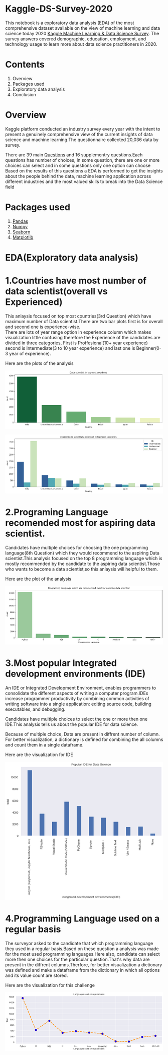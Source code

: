 # Kaggle-DS-Survey-2020
This notebook is a exploratory data analysis (EDA) of the most comprehensive dataset available on the view of machine learning and data science today 2020 [Kaggle Machine Learning & Data Science Survey](https://www.kaggle.com/c/kaggle-survey-2020/data). The survey answers covered demographic, education, employment, and technology usage to learn more about data science practitioners in 2020.
  
  
 # Contents 
  1. Overview
  2. Packages used
  3. Exploratory data analysis
  4. Conclusion
 
 
 # Overview 
 
  Kaggle platform conducted an industry survey every year with the intent to present a genuinely comprehensive view of the current insights of data science and machine learning.The questionnaire collected 20,036 data by survey. 
  
  There are 39 main [Questions](https://drive.google.com/file/d/1FXmCuhZxkiEZb1_DG_1dlRHg3vJxIXvW/view?usp=sharing) and 16 supplementry questions.Each questions has number of choices, In some question, there are one or more choices can select and in some questions only one option can choose 
  Based on the results of this questions a EDA is performed to get the insights about the people behind the data, machine learning application across different industries and the most valued skills to break into the Data Science field
  
  
      
# Packages used   

1. [Pandas](https://pandas.pydata.org/about/)
2. [Numpy](https://numpy.org/)
3. [Seaborn](https://seaborn.pydata.org/)
4. [Matplotlib](https://matplotlib.org/)  


# EDA(Exploratory data analysis)  

  # 1.Countries have most number of data scientist(overall vs Experienced)
  This anlaysis focused on top most countries(3rd Question) which have maximum number of Data scientist.There are two bar plots first is for overall and second one is experience-wise.  
  There are lots of year range option in experience column which makes visualization little confusing therefore the Experience of the candidates are divided in three categories,   First is Proffesional(10+ year experience) second is Intermediate(3 to 10 year experience) and last one is Beginner(0-3 year of experience).  
        
  Here are the plots of the analysis
  
  
  ![EDA1a](https://github.com/acoustician/Kaggle-DS-Survey-2020/blob/main/anlaysis%20pictures/eda1a.png?raw=true)

  
  ![EDA1b](https://github.com/acoustician/Kaggle-DS-Survey-2020/blob/main/anlaysis%20pictures/eda%201b.png?raw=true)
 
 
 
 # 2.Programing Language recomended most for aspiring data scientist.
   Candidates have multiple choices for choosing the one programming language(8th Question) which they would recommend to the aspiring Data scientist.This analysis focused on the top 8 programming language which is mostly recommended by the candidate to the aspiring data scientist.Those who wants to become a data scientist,so this anlaysis will helpful to them.
   
   Here are the plot of the analysis
    
   ![EDA2](https://github.com/acoustician/Kaggle-DS-Survey-2020/blob/main/anlaysis%20pictures/eda2.png?raw=true)
 
 
 # 3.Most popular Integrated development environments (IDE)
 An IDE or Integrated Development Environment, enables programmers to consolidate the different aspects of writing a computer program.IDEs increase programmer productivity by  combining common activities of writing software into a single application: editing source code, building executables, and debugging.
 
Candidates have multiple choices to select the one or more then one IDE.This analysis tells us about the popular IDE for data science.

Because of multiple choice, Data are present in diffrent number of column. For better visualization, a dictionary is defined for combining the all columns and count them in a single dataframe.

Here are the visualization for IDE


![EDA3](https://github.com/acoustician/Kaggle-DS-Survey-2020/blob/main/anlaysis%20pictures/eda3.png?raw=true) 



# 4.Programming Language used on a regular basis

The surveyor asked to the candidate that which programming language they used in a regular basis.Based on these question a analysis was made for the most used programming languages.Here also, candidate can select more then one choices for the particular question.That's why data are present in the diffrent columns.Therfore, for better visualization a dictionary was defined and make a dataframe from the dictionary in which all options and its value count are stored.

Here are the visualization for this challenge

![EDA4](https://github.com/acoustician/Kaggle-DS-Survey-2020/blob/main/anlaysis%20pictures/eda4.png?raw=true)
